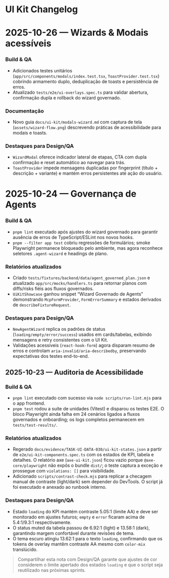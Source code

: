 # UI Kit Changelog

# 2025-10-26 — Wizards & Modais acessíveis

### Build & QA
- Adicionados testes unitários (`app/src/components/modals/index.test.tsx`, `ToastProvider.test.tsx`) cobrindo armamento duplo,
  deduplicação de toasts e persistência de erros.
- Atualizado `tests/e2e/ui-overlays.spec.ts` para validar abertura, confirmação dupla e rollback do wizard governado.

### Documentação
- Novo guia `docs/ui-kit/modals-wizard.md` com captura de tela (`assets/wizard-flow.png`) descrevendo práticas de acessibilidade
  para modais e toasts.

### Destaques para Design/QA
- `WizardModal` oferece indicador lateral de etapas, CTA com dupla confirmação e reset automático ao navegar para trás.
- `ToastProvider` impede mensagens duplicadas por fingerprint (título + descrição + variante) e mantém erros persistentes até
  ação do usuário.

# 2025-10-24 — Governança de Agents

### Build & QA
- `pnpm lint` executado após ajustes do wizard governado para garantir ausência de erros de TypeScript/ESLint nos novos hooks.
- `pnpm --filter app test` cobriu regressões de formulários; smoke Playwright permanece bloqueado pelo ambiente, mas agora reconhece seletores `.agent-wizard` e headings de plano.

### Relatórios atualizados
- Criado `tests/fixtures/backend/data/agent_governed_plan.json` e atualizado `app/src/mocks/handlers.ts` para retornar planos com diffs/risks fiéis aos fluxos governados.
- `UiKitShowcase` ganhou snippet “Wizard Governado de Agents” demonstrando `McpFormProvider`, `FormErrorSummary` e estados derivados de `describeFixtureRequest`.

### Destaques para Design/QA
- `NewAgentWizard` replica os padrões de status (`loading/empty/error/success`) usados em cards/tabelas, exibindo mensagens e retry consistentes com o UI Kit.
- Validações acessíveis (`react-hook-form`) agora disparam resumo de erros e controlam `aria-invalid/aria-describedby`, preservando expectativas dos testes end-to-end.

## 2025-10-23 — Auditoria de Acessibilidade

### Build & QA
- `pnpm lint` executado com sucesso via `node scripts/run-lint.mjs` para o app frontend.
- `pnpm test` rodou a suíte de unidades (Vitest) e disparou os testes E2E. O bloco Playwright ainda falha em 24 cenários ligados a fluxos governados e onboarding; os logs completos permanecem em `tests/test-results/`.

### Relatórios atualizados
- Regerado `docs/evidence/TASK-UI-DATA-030/ui-kit-states.json` a partir de `e2e/ui-kit-components.spec.ts` com os estados de KPI, tabela e detalhes. O relatório axe (`axe-ui-kit.json`) ficou vazio porque `@axe-core/playwright` não expôs o bundle `dist/`; o teste captura a exceção e prossegue com `violations: []` para visibilidade.
- Adicionado `scripts/contrast-check.mjs` para replicar a checagem manual de contraste (light/dark) sem depender do DevTools. O script já foi executado e anexado ao runbook interno.

### Destaques para Design/QA
- Estado `loading` do KPI mantém contraste 5.05:1 (limite AA) e deve ser monitorado em ajustes futuros; `empty` e `error` ficaram acima de 5.4:1/9.3:1 respectivamente.
- O status muted da tabela passou de 6.92:1 (light) e 13.58:1 (dark), garantindo margem confortável durante revisões de tema.
- O tema escuro atingiu 13.62:1 para o texto `loading`, confirmando que os tokens de overlay mantêm contraste AA mesmo com `color-mix` translúcido.

> Compartilhar esta nota com Design/QA garante que ajustes de cor considerem o limite apertado dos estados `loading` e que o script seja reutilizado nas próximas sprints.
